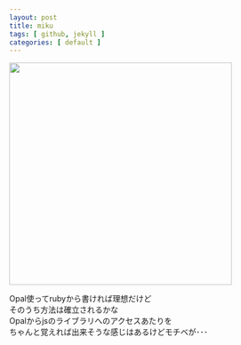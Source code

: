 ```yaml
---
layout: post
title: miku
tags: [ github, jekyll ]
categories: [ default ]
---
```


<a class="blog_2015_10_13" href="{{ site.baseurl }}images/miku_webgl.jpg" title="miku" alt="WebGL">
<img src="{{ site.baseurl }}images/miku_webgl.jpg" width="400">
</a>




Opal使ってrubyから書ければ理想だけど<br>
そのうち方法は確立されるかな<br>
Opalからjsのライブラリへのアクセスあたりを<br>
ちゃんと覚えれば出来そうな感じはあるけどモチベが･･･<br>

